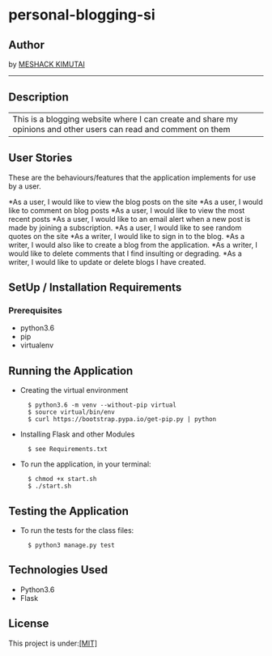 # personal-blogging-si


## Author
by [MESHACK KIMUTAI](https://github.com/kimutaimeshack?tab=repositories)
*********
## Description

<table>
<tr>
<td>
This is a blogging website where I can create and share my opinions and other users can read and comment on them
</td>
</tr>
</table>


## User Stories
These are the behaviours/features that the application implements for use by a user.

*As a user, I would like to view the blog posts on the site
*As a user, I would like to comment on blog posts
*As a user, I would like to view the most recent posts
*As a user, I would like to an email alert when a new post is made by joining a subscription.
*As a user, I would like to see random quotes on the site
*As a writer, I would like to sign in to the blog.
*As a writer, I would also like to create a blog from the application.
*As a writer, I would like to delete comments that I find insulting or degrading.
*As a writer, I would like to update or delete blogs I have created.



## SetUp / Installation Requirements
### Prerequisites
* python3.6
* pip
* virtualenv

## Running the Application
* Creating the virtual environment

        $ python3.6 -m venv --without-pip virtual
        $ source virtual/bin/env
        $ curl https://bootstrap.pypa.io/get-pip.py | python

* Installing Flask and other Modules

        $ see Requirements.txt

* To run the application, in your terminal:

        $ chmod +x start.sh
        $ ./start.sh

## Testing the Application
* To run the tests for the class files:

        $ python3 manage.py test

## Technologies Used
* Python3.6
* Flask

## License
This project is under:[[MIT]](https://github.com/kimutaimeshack/One_Minute_Pitches-Application/blob/master/LICENSE)
